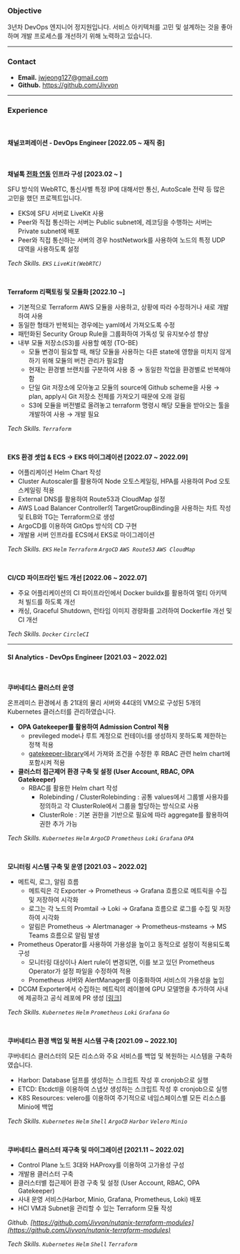 ### Objective

3년차 DevOps 엔지니어 정지원입니다. 서비스 아키텍처를 고민 및 설계하는 것을 좋아하며 개발 프로세스를 개선하기 위해 노력하고 있습니다.

---

### Contact

- **Email.** jwjeong127@gmail.com
- **Github.** https://github.com/Jivvon

---

### Experience

<br/>

#### 채널코퍼레이션 - DevOps Engineer [2022.05 ~ 재직 중]

<br/>


**채널톡 [전화 연동](https://channel.io/ko/meet/call) 인프라 구성 [2023.02 ~ ]**

SFU 방식의 WebRTC, 통신사별 특정 IP에 대해서만 통신, AutoScale 전략 등 많은 고민을 했던 프로젝트입니다.

- EKS에 SFU 서버로 LiveKit 사용
- Peer와 직접 통신하는 서버는 Public subnet에, 레코딩을 수행하는 서버는 Private subnet에 배포
- Peer와 직접 통신하는 서버의 경우 hostNetwork를 사용하여 노드의 특정 UDP 대역을 사용하도록 설정

_Tech Skills. `EKS` `LiveKit(WebRTC)`_

<br/>

**Terraform 리팩토링 및 모듈화 [2022.10 ~]**

- 기본적으로 Terraform AWS 모듈을 사용하고, 상황에 따라 수정하거나 새로 개발하여 사용
- 동일한 형태가 반복되는 경우에는 yaml에서 가져오도록 수정
- 패턴화된 Security Group Rule을 그룹화하여 가독성 및 유지보수성 향상
- 내부 모듈 저장소(S3)를 사용할 예정 (TO-BE)
    - 모듈 변경이 필요할 때, 해당 모듈을 사용하는 다른 state에 영향을 미치지 않게 하기 위해 모듈의 버전 관리가 필요함
    - 현재는 환경별 브랜치를 구분하여 사용 중 → 동일한 작업을 환경별로 반복해야 함
    - 단일 Git 저장소에 모아놓고 모듈의 source에 Github scheme을 사용 → plan, apply시 Git 저장소 전체를 가져오기 때문에 오래 걸림
    - S3에 모듈을 버전별로 올려놓고 terraform 명령시 해당 모듈을 받아오는 툴을 개발하여 사용 → 개발 필요

_Tech Skills. `Terraform`_

<br/>

**EKS 환경 셋업 & ECS → EKS 마이그레이션 [2022.07 ~ 2022.09]**

- 어플리케이션 Helm Chart 작성
- Cluster Autoscaler를 활용하여 Node 오토스케일링, HPA를 사용하여 Pod 오토스케일링 적용
- External DNS를 활용하여 Route53과 CloudMap 설정
- AWS Load Balancer Controller의 TargetGroupBinding을 사용하는 차트 작성 및 ELB와 TG는 Terraform으로 생성
- ArgoCD를 이용하여 GitOps 방식의 CD 구현
- 개발용 서버 인프라를 ECS에서 EKS로 마이그레이션

_Tech Skills. `EKS` `Helm` `Terraform` `ArgoCD` `AWS Route53` `AWS CloudMap`_

<br/>

**CI/CD 파이프라인 빌드 개선 [2022.06 ~ 2022.07]**

- 주요 어플리케이션의 CI 파이프라인에서 Docker buildx를 활용하여 멀티 아키텍처 빌드를 하도록 개선
- 캐싱, Graceful Shutdown, 런타임 이미지 경량화를 고려하여 Dockerfile 개선 및 CI 개선

_Tech Skills. `Docker` `CircleCI`_

---

#### SI Analytics - DevOps Engineer [2021.03 ~ 2022.02]

<br/>

**쿠버네티스 클러스터 운영**

온프레미스 환경에서 총 21대의 물리 서버와 44대의 VM으로 구성된 5개의 Kubernetes 클러스터를 관리하였습니다.

- **OPA Gatekeeper를 활용하여 Admission Control 적용**
    - previleged mode나 루트 계정으로 컨테이너를 생성하지 못하도록 제한하는 정책 적용
    - [gatekeeper-library](https://github.com/open-policy-agent/gatekeeper-library)에서 가져와 조건을 수정한 후 RBAC 관련 helm chart에 포함시켜 적용
- **클러스터 접근제어 환경 구축 및 설정 (User Account, RBAC, OPA Gatekeeper)**
    - RBAC를 활용한 Helm chart 작성
        - Rolebinding / ClusterRolebinding : 공통 values에서 그룹별 사용자를 정의하고 각 ClusterRole에서 그룹을 할당하는 방식으로 사용
        - ClusterRole : 기본 권한을 기반으로 필요에 따라 aggregate를 활용하여 권한 추가 가능

_Tech Skills. `Kubernetes`  `Helm`  `ArgoCD`  `Prometheus`  `Loki`  `Grafana` `OPA`_

<br/>

**모니터링 시스템 구축 및 운영 [2021.03 ~ 2022.02]**

- 메트릭, 로그, 알림 흐름
    - 메트릭은 각 Exporter → Prometheus → Grafana 흐름으로 메트릭을 수집 및 저장하여 시각화
    - 로그는 각 노드의 Promtail → Loki → Grafana 흐름으로 로그를 수집 및 저장하여 시각화
    - 알림은 Prometheus → Alertmanager → Prometheus-msteams → MS Teams 흐름으로 알림 발생
- Prometheus Operator를 사용하여 가용성을 높이고 동적으로 설정이 적용되도록 구성
    - 모니터링 대상이나 Alert rule이 변경되면, 이를 보고 있던 Prometheus Operator가 설정 파일을 수정하여 적용
    - Prometheus 서버와 AlertManager를 이중화하여 서비스의 가용성을 높임
- DCGM Exporter에서 수집하는 메트릭의 레이블에 GPU 모델명을 추가하여 사내에 제공하고 공식 레포에 PR 생성 [[링크](https://gitlab.com/nvidia/container-toolkit/gpu-monitoring-tools/-/merge_requests/71)]

_Tech Skills. `Kubernetes`  `Helm`  `Prometheus`  `Loki`  `Grafana` `Go`_

<br/>

**쿠버네티스 환경 백업 및 복원 시스템 구축 [2021.09 ~ 2022.10]**

쿠버네티스 클러스터의 모든 리소스와 주요 서비스를 백업 및 복원하는 시스템을 구축하였습니다.

- Harbor: Database 덤프를 생성하는 스크립트 작성 후 cronjob으로 실행
- ETCD: Etcdctl을 이용하여 스냅샷 생성하는 스크립트 작성 후 cronjob으로 실행
- K8S Resources: velero를 이용하여 주기적으로 네임스페이스별 모든 리소스를 Minio에 백업

_Tech Skills. `Kubernetes`  `Helm`  `Shell`  `ArgoCD`  `Harbor`  `Velero`  `Minio`_

<br/>

**쿠버네티스 클러스터 재구축 및 마이그레이션 [2021.11 ~ 2022.02]**

- Control Plane 노드 3대와 HAProxy를 이용하여 고가용성 구성
- 개발용 클러스터 구축
- 클러스터별 접근제어 환경 구축 및 설정 (User Account, RBAC, OPA Gatekeeper)
- 사내 운영 서비스(Harbor, Minio, Grafana, Prometheus, Loki) 배포
- HCI VM과 Subnet을 관리할 수 있는 Terraform 모듈 작성

_Github. [https://github.com/Jivvon/nutanix-terraform-modules](https://github.com/Jivvon/nutanix-terraform-modules)_

_Tech Skills. `Kubernetes` `Helm` `Shell` `Terraform`_
